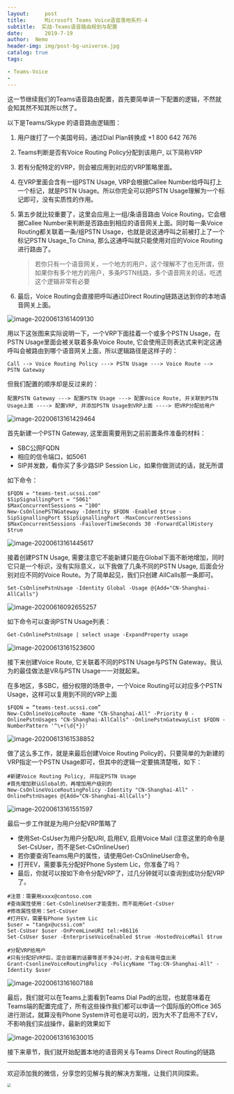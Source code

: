 ```yaml
---
layout:     post
title:      Microsoft Teams Voice语音落地系列-4 
subtitle:  实战-Teams语音路由规划与配置
date:       2019-7-19
author:  Nemo
header-img: img/post-bg-universe.jpg
catalog: true
tags:

- Teams-Voice
- 
---
```


这一节继续我们的Teams语音路由配置，首先要简单讲一下配置的逻辑，不然就会知其然不知其所以然了。

以下是Teams/Skype 的语音路由逻辑图：

1. 用户拨打了一个美国号码，通过Dial Plan转换成 +1 800 642 7676

2. Teams判断是否有Voice Routing Policy分配到该用户, 以下简称VRP

3. 若有分配特定的VRP，则会被应用到对应的VRP策略里面。

4. 在VRP里面会含有一组PSTN Usage, VRP会根据Callee Number给呼叫打上一个标记，就是PSTN Usage。所以你完全可以把PSTN Usage理解为一个标记即可，没有实质性的作用。

5. 第五步就比较重要了，这里会应用上一组/条语音路由 Voice Routing，它会根据Callee  Number来判断是否路由到相应的语音网关上面。同时每一条Voice Routing都关联着一条/组PSTN  Usage，也就是说这通呼叫之前被打上了一个标记PSTN Usage_To China, 那么这通呼叫就只能使用对应的Voice  Routing进行路由了。

   > 若你只有一个语音网关，一个地方的用户，这个理解不了也无所谓，但如果你有多个地方的用户，多条PSTN线路，多个语音网关的话，吃透这个逻辑非常有必要

6. 最后，Voice Routing会直接把呼叫通过Direct Routing链路送达到你的本地语音网关上面。

![image-20200613161409130](https://cdn.jsdelivr.net/gh/tangx007/tangx007.github.io/img/image-20200613161409130.png)

用以下这张图来实际说明一下，一个VRP下面挂着一个或多个PSTN Usage，在PSTN Usage里面会被关联着多条Voice Route, 它会使用正则表达式来判定这通呼叫会被路由到哪个语音网关上面，所以逻辑路径是这样子的：

```
Call --> Voice Routing Policy ---> PSTN Usage ---> Voice Route --> PSTN Gateway
```

但我们配置的顺序却是反过来的：

```
配置PSTN Gateway ---> 配置PSTN Usage ---> 配置Voice Route, 并关联到PSTN Usage上面 ----> 配置VRP, 并添加PSTN Usage到VRP上面 ----> 把VRP分配给用户
```

![image-20200613161429464](https://cdn.jsdelivr.net/gh/tangx007/tangx007.github.io/img/image-20200613161445617.png)

首先新建一个PSTN Gateway, 这里面需要用到之前前置条件准备的材料：

- SBC公网FQDN 
- 相应的信令端口，如5061 
- SIP并发数，看你买了多少路SIP Session Lic，如果你做测试的话，就无所谓

如下命令：

```
$FQDN = "teams-test.ucssi.com"
$SipSignallingPort = "5061"
$MaxConcurrentSessions = "100"
New-CsOnlinePSTNGateway -Identity $FQDN -Enabled $true -SipSignallingPort $SipSignallingPort -MaxConcurrentSessions $MaxConcurrentSessions -FailoverTimeSeconds 30 -ForwardCallHistory $true
```

![image-20200613161445617](https://cdn.jsdelivr.net/gh/tangx007/tangx007.github.io/img/image-20200613161445617.png)

接着创建PSTN Usage,  需要注意它不能新建只能在Global下面不断地增加，同时它只是一个标识，没有实际意义，以下我做了几条不同的PSTN Usage,  后面会分别对应不同的Voice Route。为了简单起见，我们只创建 AllCalls那一条即可。

```
Set-CsOnlinePstnUsage -Identity Global -Usage @{Add="CN-Shanghai-AllCalls"}
```

![image-20200616092655257](https://cdn.jsdelivr.net/gh/tangx007/tangx007.github.io/img/image-20200616092655257.png)

如下命令可以查询PSTN Usage列表：

```
Get-CsOnlinePstnUsage | select usage -ExpandProperty usage
```

![image-20200613161523600](https://cdn.jsdelivr.net/gh/tangx007/tangx007.github.io/img/image-20200613161523600.png)

接下来创建Voice Route, 它关联着不同的PSTN Usage与PSTN Gateway。我认为的最佳做法是VR与PSTN Usage一一对就起来。

在多地区，多SBC，细分权限的场景中，一个Voice Routing可以对应多个PSTN Usage，这样可以复用到不同的VRP上面

```
$FQDN = “teams-test.ucssi.com”
New-CsOnlineVoiceRoute -Name "CN-Shanghai-All" -Priority 0 -OnlinePstnUsages "CN-Shanghai-AllCalls" -OnlinePstnGatewayList $FQDN -NumberPattern '^\+(\d{*})'
```

![image-20200613161538852](https://cdn.jsdelivr.net/gh/tangx007/tangx007.github.io/img/image-20200613161538852.png)

做了这么多工作，就是来最后创建Voice Routing Policy的，只要简单的为新建的VRP指定一个PSTN Usage即可，但其中的逻辑一定要搞清楚哦，如下：

```
#新建Voice Routing Policy, 并指定PSTN Usage
#首先增加默认Global的，再增加用户级别的
New-CsOnlineVoiceRoutingPolicy -Identity "CN-Shanghai-All" -OnlinePstnUsages @{Add="CN-Shanghai-AllCalls"} 
```

![image-20200613161551597](https://cdn.jsdelivr.net/gh/tangx007/tangx007.github.io/img/image-20200613161607188.png)

最后一步工作就是为用户分配VRP策略了

- 使用Set-CsUser为用户分配URI, 启用EV, 启用Voice Mail (注意这里的命令是Set-CsUser，而不是Set-CsOnlineUser)
- 若你要查询Teams用户的属性，请使用Get-CsOnlineUser命令。
- 打开EV，需要事先分配好Phone System Lic，你准备了吗？
- 最后，你就可以按如下命令分配VRP了，过几分钟就可以查询到成功分配VRP了。

```
#注意：需要用xxxx@contoso.com
#查询属性使用：Get-CsOnlineUser才能查到，而不能用Get-CsUser
#修改属性使用：Set-CsUser
#打开EV，需要有Phone System Lic
$user = "tangx@ucssi.com"
Set-CsUser $user -OnPremLineURI tel:+86116
Set-CsUser $user -EnterpriseVoiceEnabled $true -HostedVoiceMail $true

#分配VRP给用户
#只有分配好VRP后，混合部署的话要等差不多24小时，才会有拨号盘出来
Grant-CsonlineVoiceRoutingPolicy -PolicyName "Tag:CN-Shanghai-All" -Identity $user
```

![image-20200613161607188](https://cdn.jsdelivr.net/gh/tangx007/tangx007.github.io/img/image-20200613161607188.png)

最后，我们就可以在Teams上面看到Teams Dial  Pad的出现，也就意味着在Teams端的配置完成了，所有这些操作我们都可以申请一个国际版的Office 365进行测试，就算没有Phone  System许可也是可以的，因为大不了启用不了EV，不影响我们实战操作，最新的效果如下

![image-20200613161630015](https://cdn.jsdelivr.net/gh/tangx007/tangx007.github.io/img/image-20200613161630015.png)

接下来章节，我们就开始配置本地的语音网关与Teams Direct Routing的链路

------

欢迎添加我的微信，分享您的见解与我的解决方案哦，让我们共同探索。

<img src="https://cdn.jsdelivr.net/gh/tangx007/tangx007.github.io/img/nemo-qrcode.jpg" style="zoom:50%;" />